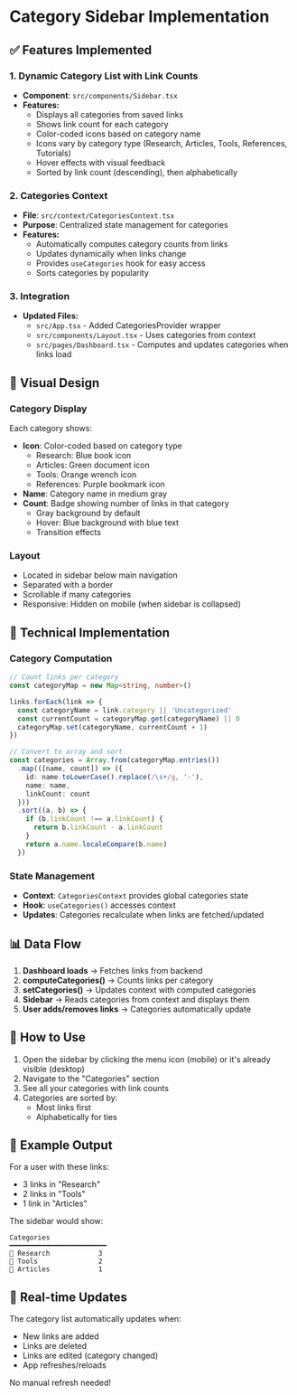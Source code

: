 # Category Sidebar Implementation

## ✅ Features Implemented

### 1. Dynamic Category List with Link Counts
- **Component**: `src/components/Sidebar.tsx`
- **Features:**
  - Displays all categories from saved links
  - Shows link count for each category
  - Color-coded icons based on category name
  - Icons vary by category type (Research, Articles, Tools, References, Tutorials)
  - Hover effects with visual feedback
  - Sorted by link count (descending), then alphabetically

### 2. Categories Context
- **File**: `src/context/CategoriesContext.tsx`
- **Purpose**: Centralized state management for categories
- **Features:**
  - Automatically computes category counts from links
  - Updates dynamically when links change
  - Provides `useCategories` hook for easy access
  - Sorts categories by popularity

### 3. Integration
- **Updated Files:**
  - `src/App.tsx` - Added CategoriesProvider wrapper
  - `src/components/Layout.tsx` - Uses categories from context
  - `src/pages/Dashboard.tsx` - Computes and updates categories when links load

## 🎨 Visual Design

### Category Display
Each category shows:
- **Icon**: Color-coded based on category type
  - Research: Blue book icon
  - Articles: Green document icon
  - Tools: Orange wrench icon
  - References: Purple bookmark icon
- **Name**: Category name in medium gray
- **Count**: Badge showing number of links in that category
  - Gray background by default
  - Hover: Blue background with blue text
  - Transition effects

### Layout
- Located in sidebar below main navigation
- Separated with a border
- Scrollable if many categories
- Responsive: Hidden on mobile (when sidebar is collapsed)

## 🔧 Technical Implementation

### Category Computation
```typescript
// Count links per category
const categoryMap = new Map<string, number>()

links.forEach(link => {
  const categoryName = link.category || 'Uncategorized'
  const currentCount = categoryMap.get(categoryName) || 0
  categoryMap.set(categoryName, currentCount + 1)
})

// Convert to array and sort
const categories = Array.from(categoryMap.entries())
  .map(([name, count]) => ({
    id: name.toLowerCase().replace(/\s+/g, '-'),
    name: name,
    linkCount: count
  }))
  .sort((a, b) => {
    if (b.linkCount !== a.linkCount) {
      return b.linkCount - a.linkCount
    }
    return a.name.localeCompare(b.name)
  })
```

### State Management
- **Context**: `CategoriesContext` provides global categories state
- **Hook**: `useCategories()` accesses context
- **Updates**: Categories recalculate when links are fetched/updated

## 📊 Data Flow

1. **Dashboard loads** → Fetches links from backend
2. **computeCategories()** → Counts links per category
3. **setCategories()** → Updates context with computed categories
4. **Sidebar** → Reads categories from context and displays them
5. **User adds/removes links** → Categories automatically update

## 🎯 How to Use

1. Open the sidebar by clicking the menu icon (mobile) or it's already visible (desktop)
2. Navigate to the "Categories" section
3. See all your categories with link counts
4. Categories are sorted by:
   - Most links first
   - Alphabetically for ties

## 📝 Example Output

For a user with these links:
- 3 links in "Research"
- 2 links in "Tools"
- 1 link in "Articles"

The sidebar would show:
```
Categories
━━━━━━━━━━━━━━━━━━━━━━━━
📖 Research            3
🔧 Tools               2
📄 Articles            1
```

## 🔄 Real-time Updates

The category list automatically updates when:
- New links are added
- Links are deleted
- Links are edited (category changed)
- App refreshes/reloads

No manual refresh needed!


